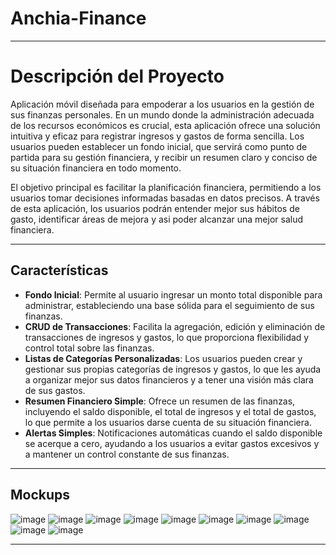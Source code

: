 # Anchia-Finance
-------------------------------------------------------------------------------------------------------------------------------------------------------------------------
# Descripción del Proyecto
Aplicación móvil diseñada para empoderar a los usuarios en la gestión de sus finanzas personales. 
En un mundo donde la administración adecuada de los recursos económicos es crucial, esta aplicación ofrece una 
solución intuitiva y eficaz para registrar ingresos y gastos de forma sencilla. Los usuarios pueden establecer un 
fondo inicial, que servirá como punto de partida para su gestión financiera, y recibir un resumen claro y conciso de su situación financiera en todo momento.

El objetivo principal es facilitar la planificación financiera, permitiendo a los usuarios tomar decisiones informadas basadas en datos precisos. A través de 
esta aplicación, los usuarios podrán entender mejor sus hábitos de gasto, identificar áreas de mejora y asi poder alcanzar una mejor salud financiera.

-------------------------------------------------------------------------------------------------------------------------------------------------------------------------
## Características
- **Fondo Inicial**: Permite al usuario ingresar un monto total disponible para administrar, estableciendo una base sólida para el seguimiento de sus finanzas.
- **CRUD de Transacciones**: Facilita la agregación, edición y eliminación de transacciones de ingresos y gastos, lo que proporciona flexibilidad y control total sobre las finanzas.
- **Listas de Categorías Personalizadas**: Los usuarios pueden crear y gestionar sus propias categorías de ingresos y gastos, lo que les ayuda a organizar mejor sus datos financieros y a tener una visión más clara de sus gastos.
- **Resumen Financiero Simple**: Ofrece un resumen de las finanzas, incluyendo el saldo disponible, el total de ingresos y el total de gastos, lo que permite a los usuarios darse cuenta de su situación financiera.
- **Alertas Simples**: Notificaciones automáticas cuando el saldo disponible se acerque a cero, ayudando a los usuarios a evitar gastos excesivos y a mantener un control constante de sus finanzas.
-------------------------------------------------------------------------------------------------------------------------------------------------------------------------
## Mockups
![image](https://github.com/user-attachments/assets/4ac0a124-9f91-42d4-8000-1479e68e31bd)
![image](https://github.com/user-attachments/assets/73fd1f41-031b-4ded-b7e3-d58378770ac3)
![image](https://github.com/user-attachments/assets/181ecb0e-0752-4275-9e1b-7bddc9847746)
![image](https://github.com/user-attachments/assets/5e40fa39-f3a2-41d4-8045-646e9124421e)
![image](https://github.com/user-attachments/assets/a1d67b1e-ca5a-4095-9abc-d2ea1b4f6522)
![image](https://github.com/user-attachments/assets/d63fc33a-b999-4f69-b29e-942c8ad2e830)
![image](https://github.com/user-attachments/assets/45679c08-079f-483a-a8b3-4de6eb3f5427)
![image](https://github.com/user-attachments/assets/d827a3b3-a6de-4b33-b728-f8cd39ba79d8)
![image](https://github.com/user-attachments/assets/83514dd7-5daf-4117-be75-7940dd6c7d2b)
![image](https://github.com/user-attachments/assets/184a647e-4bde-4520-be49-feaa8810e39a)






-------------------------------------------------------------------------------------------------------------------------------------------------------------------------
